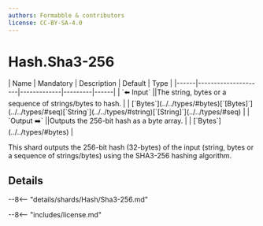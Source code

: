 ```yaml
---
authors: Formabble & contributors
license: CC-BY-SA-4.0
---
```



# Hash.Sha3-256

<div class="sh-parameters" markdown="1">
| Name | Mandatory | Description | Default | Type |
|------|---------------------|-------------|---------|------|
| `⬅️ Input` ||The string, bytes or a sequence of strings/bytes to hash. | | [`Bytes`](../../types/#bytes)[`[Bytes]`](../../types/#seq)[`String`](../../types/#string)[`[String]`](../../types/#seq) |
| `Output ➡️` ||Outputs the 256-bit hash as a byte array. | | [`Bytes`](../../types/#bytes) |

</div>

This shard outputs the 256-bit hash (32-bytes) of the input (string, bytes or a sequence of strings/bytes) using the SHA3-256 hashing algorithm.

## Details

--8<-- "details/shards/Hash/Sha3-256.md"


--8<-- "includes/license.md"

